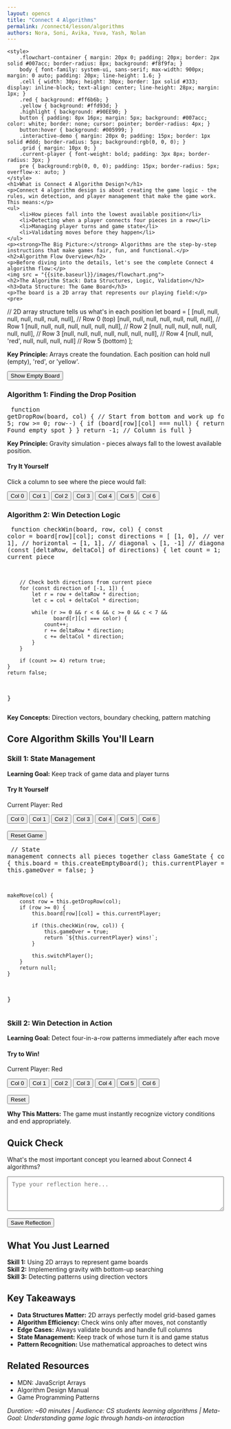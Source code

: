 ```yaml
---
layout: opencs
title: "Connect 4 Algorithms"
permalink: /connect4/lesson/algorithms
authors: Nora, Soni, Avika, Yuva, Yash, Nolan
---
```

    <style>
        .flowchart-container { margin: 20px 0; padding: 20px; border: 2px solid #007acc; border-radius: 8px; background: #f8f9fa; }
        body { font-family: system-ui, sans-serif; max-width: 900px; margin: 0 auto; padding: 20px; line-height: 1.6; }
        .cell { width: 30px; height: 30px; border: 1px solid #333; display: inline-block; text-align: center; line-height: 28px; margin: 1px; }
        .red { background: #ff6b6b; }
        .yellow { background: #ffd93d; }
        .highlight { background: #90EE90; }
        button { padding: 8px 16px; margin: 5px; background: #007acc; color: white; border: none; cursor: pointer; border-radius: 4px; }
        button:hover { background: #005999; }
        .interactive-demo { margin: 20px 0; padding: 15px; border: 1px solid #ddd; border-radius: 5px; background:rgb(0, 0, 0); }
        .grid { margin: 10px 0; }
        .current-player { font-weight: bold; padding: 3px 8px; border-radius: 3px; }
        pre { background:rgb(0, 0, 0); padding: 15px; border-radius: 5px; overflow-x: auto; }
    </style>
    <h1>What is Connect 4 Algorithm Design?</h1>
    <p>Connect 4 algorithm design is about creating the game logic - the rules, win detection, and player management that make the game work. This means:</p>
    <ul>
        <li>How pieces fall into the lowest available position</li>
        <li>Detecting when a player connects four pieces in a row</li>
        <li>Managing player turns and game state</li>
        <li>Validating moves before they happen</li>
    </ul>
    <p><strong>The Big Picture:</strong> Algorithms are the step-by-step instructions that make games fair, fun, and functional.</p>
    <h2>Algorithm Flow Overview</h2>
    <p>Before diving into the details, let's see the complete Connect 4 algorithm flow:</p>
    <img src = "{{site.baseurl}}/images/flowchart.png">
    <h2>The Algorithm Stack: Data Structures, Logic, Validation</h2>
    <h3>Data Structure: The Game Board</h3>
    <p>The board is a 2D array that represents our playing field:</p>
    <pre>
// 2D array structure tells us what's in each position
let board = [
    [null, null, null, null, null, null, null], // Row 0 (top)
    [null, null, null, null, null, null, null], // Row 1
    [null, null, null, null, null, null, null], // Row 2
    [null, null, null, null, null, null, null], // Row 3
    [null, null, null, null, null, null, null], // Row 4
    [null, null, 'red', null, null, null, null]  // Row 5 (bottom)
];</pre>
    <p><strong>Key Principle:</strong> Arrays create the foundation. Each position can hold null (empty), 'red', or 'yellow'.</p>
    <div id="board-demo" class="grid"></div>
    <button onclick="showEmptyBoard()">Show Empty Board</button>
    <h3>Algorithm 1: Finding the Drop Position</h3>
    <pre>
function getDropRow(board, col) {
    // Start from bottom and work up
    for (let row = 5; row >= 0; row--) {
        if (board[row][col] === null) {
            return row; // Found empty spot
        }
    }
    return -1; // Column is full
}</pre>
    <p><strong>Key Principle:</strong> Gravity simulation - pieces always fall to the lowest available position.</p>
    <div class="interactive-demo">
        <h4>Try It Yourself</h4>
        <div id="drop-demo" class="grid"></div>
        <p>Click a column to see where the piece would fall:</p>
        <button onclick="testDrop(0)">Col 0</button>
        <button onclick="testDrop(1)">Col 1</button>
        <button onclick="testDrop(2)">Col 2</button>
        <button onclick="testDrop(3)">Col 3</button>
        <button onclick="testDrop(4)">Col 4</button>
        <button onclick="testDrop(5)">Col 5</button>
        <button onclick="testDrop(6)">Col 6</button>
    </div>
    <h3>Algorithm 2: Win Detection Logic</h3>
    <pre>
function checkWin(board, row, col) {
    const color = board[row][col];
    const directions = [
        [1, 0],   // vertical ↓
        [0, 1],   // horizontal →
        [1, 1],   // diagonal ↘
        [1, -1]   // diagonal ↙
    ];
    for (const [deltaRow, deltaCol] of directions) {
        let count = 1; // count current piece
        
        // Check both directions from current piece
        for (const direction of [-1, 1]) {
            let r = row + deltaRow * direction;
            let c = col + deltaCol * direction;
            
            while (r >= 0 && r < 6 && c >= 0 && c < 7 && 
                   board[r][c] === color) {
                count++;
                r += deltaRow * direction;
                c += deltaCol * direction;
            }
        }
        
        if (count >= 4) return true;
    }
    return false;
}</pre>
    <p><strong>Key Concepts:</strong> Direction vectors, boundary checking, pattern matching</p>
    <h2>Core Algorithm Skills You'll Learn</h2>
    <h3>Skill 1: State Management</h3>
    <p><strong>Learning Goal:</strong> Keep track of game data and player turns</p>
    <div class="interactive-demo">
        <h4>Try It Yourself</h4>
        <div id="game-demo" class="grid"></div>
        <p>Current Player: <span id="current-player" class="current-player">Red</span></p>
        <button onclick="playMove(0)">Col 0</button>
        <button onclick="playMove(1)">Col 1</button>
        <button onclick="playMove(2)">Col 2</button>
        <button onclick="playMove(3)">Col 3</button>
        <button onclick="playMove(4)">Col 4</button>
        <button onclick="playMove(5)">Col 5</button>
        <button onclick="playMove(6)">Col 6</button>
        <br><br>
        <button onclick="resetGame()">Reset Game</button>
    </div>
    <pre>
// State management connects all pieces together
class GameState {
    constructor() {
        this.board = this.createEmptyBoard();
        this.currentPlayer = 'red';
        this.gameOver = false;
    }
    
    makeMove(col) {
        const row = this.getDropRow(col);
        if (row >= 0) {
            this.board[row][col] = this.currentPlayer;
            
            if (this.checkWin(row, col)) {
                this.gameOver = true;
                return `${this.currentPlayer} wins!`;
            }
            
            this.switchPlayer();
        }
        return null;
    }
}</pre>
    <h3>Skill 2: Win Detection in Action</h3>
    <p><strong>Learning Goal:</strong> Detect four-in-a-row patterns immediately after each move</p>
    <div class="interactive-demo">
        <h4>Try to Win!</h4>
        <div id="win-demo" class="grid"></div>
        <p>Current Player: <span id="win-current-player" class="current-player">Red</span></p>
        <button onclick="playWinMove(0)">Col 0</button>
        <button onclick="playWinMove(1)">Col 1</button>
        <button onclick="playWinMove(2)">Col 2</button>
        <button onclick="playWinMove(3)">Col 3</button>
        <button onclick="playWinMove(4)">Col 4</button>
        <button onclick="playWinMove(5)">Col 5</button>
        <button onclick="playWinMove(6)">Col 6</button>
        <br><br>
        <button onclick="resetWinGame()">Reset</button>
        <div id="win-message"></div>
    </div>
    <p><strong>Why This Matters:</strong> The game must instantly recognize victory conditions and end appropriately.</p>
    <h2>Quick Check</h2>
    <p>What's the most important concept you learned about Connect 4 algorithms?</p>
    <textarea placeholder="Type your reflection here..." style="width: 100%; height: 80px; padding: 10px;"></textarea>
    <br><br>
    <button>Save Reflection</button>
    <h2>What You Just Learned</h2>
    <p><strong>Skill 1:</strong> Using 2D arrays to represent game boards<br>
    <strong>Skill 2:</strong> Implementing gravity with bottom-up searching<br>
    <strong>Skill 3:</strong> Detecting patterns using direction vectors</p>
    <h2>Key Takeaways</h2>
    <ul>
        <li><strong>Data Structures Matter:</strong> 2D arrays perfectly model grid-based games</li>
        <li><strong>Algorithm Efficiency:</strong> Check wins only after moves, not constantly</li>
        <li><strong>Edge Cases:</strong> Always validate bounds and handle full columns</li>
        <li><strong>State Management:</strong> Keep track of whose turn it is and game status</li>
        <li><strong>Pattern Recognition:</strong> Use mathematical approaches to detect wins</li>
    </ul>
    <h2>Related Resources</h2>
    <ul>
        <li>MDN: JavaScript Arrays</li>
        <li>Algorithm Design Manual</li>
        <li>Game Programming Patterns</li>
    </ul>
    <p><em>Duration: ~60 minutes | Audience: CS students learning algorithms | Meta-Goal: Understanding game logic through hands-on interaction</em></p>
    <script>
        // Game state variables
        let demoBoard = Array.from({length: 6}, () => Array(7).fill(null));
        let dropBoard = Array.from({length: 6}, () => Array(7).fill(null));
        let gameBoard = Array.from({length: 6}, () => Array(7).fill(null));
        let winBoard = Array.from({length: 6}, () => Array(7).fill(null));
        let currentGamePlayer = 'red';
        let currentWinPlayer = 'red';
        function createBoard(containerId, board) {
            const container = document.getElementById(containerId);
            if (!container) return;
            container.innerHTML = '';
            for (let row = 0; row < 6; row++) {
                for (let col = 0; col < 7; col++) {
                    const cell = document.createElement('div');
                    cell.className = 'cell';
                    if (board[row][col]) {
                        cell.classList.add(board[row][col]);
                    }
                    cell.id = `${containerId}-${row}-${col}`;
                    container.appendChild(cell);
                }
                container.appendChild(document.createElement('br'));
            }
        }
        function showEmptyBoard() {
            createBoard('board-demo', demoBoard);
        }
        function getDropRow(board, col) {
            for (let row = 5; row >= 0; row--) {
                if (board[row][col] === null) {
                    return row;
                }
            }
            return -1;
        }
        function testDrop(col) {
            // Clear previous highlights
            createBoard('drop-demo', dropBoard);
            const dropRow = getDropRow(dropBoard, col);
            if (dropRow >= 0) {
                const cell = document.getElementById(`drop-demo-${dropRow}-${col}`);
                if (cell) cell.classList.add('highlight');
            }
        }
        function playMove(col) {
            const dropRow = getDropRow(gameBoard, col);
            if (dropRow >= 0) {
                gameBoard[dropRow][col] = currentGamePlayer;
                createBoard('game-demo', gameBoard);
                currentGamePlayer = currentGamePlayer === 'red' ? 'yellow' : 'red';
                const playerElement = document.getElementById('current-player');
                if (playerElement) {
                    playerElement.textContent = currentGamePlayer === 'red' ? 'Red' : 'Yellow';
                    playerElement.style.color = currentGamePlayer;
                }
            }
        }
        function resetGame() {
            gameBoard = Array.from({length: 6}, () => Array(7).fill(null));
            currentGamePlayer = 'red';
            const playerElement = document.getElementById('current-player');
            if (playerElement) {
                playerElement.textContent = 'Red';
                playerElement.style.color = 'red';
            }
            createBoard('game-demo', gameBoard);
        }
        function checkWin(board, row, col) {
            const color = board[row][col];
            const directions = [[1,0], [0,1], [1,1], [1,-1]];
            for (const [deltaRow, deltaCol] of directions) {
                let count = 1;
                for (const direction of [-1, 1]) {
                    let r = row + deltaRow * direction;
                    let c = col + deltaCol * direction;
                    while (r >= 0 && r < 6 && c >= 0 && c < 7 && board[r][c] === color) {
                        count++;
                        r += deltaRow * direction;
                        c += deltaCol * direction;
                    }
                }
                if (count >= 4) return true;
            }
            return false;
        }
        function playWinMove(col) {
            const dropRow = getDropRow(winBoard, col);
            if (dropRow >= 0) {
                winBoard[dropRow][col] = currentWinPlayer;
                createBoard('win-demo', winBoard);
                if (checkWin(winBoard, dropRow, col)) {
                    const messageElement = document.getElementById('win-message');
                    if (messageElement) {
                        messageElement.innerHTML = 
                            `<h3 style="color: ${currentWinPlayer};">${currentWinPlayer.toUpperCase()} WINS!</h3>`;
                    }
                } else {
                    currentWinPlayer = currentWinPlayer === 'red' ? 'yellow' : 'red';
                    const playerElement = document.getElementById('win-current-player');
                    if (playerElement) {
                        playerElement.textContent = currentWinPlayer === 'red' ? 'Red' : 'Yellow';
                        playerElement.style.color = currentWinPlayer;
                    }
                }
            }
        }
        function resetWinGame() {
            winBoard = Array.from({length: 6}, () => Array(7).fill(null));
            currentWinPlayer = 'red';
            const playerElement = document.getElementById('win-current-player');
            if (playerElement) {
                playerElement.textContent = 'Red';
                playerElement.style.color = 'red';
            }
            const messageElement = document.getElementById('win-message');
            if (messageElement) {
                messageElement.innerHTML = '';
            }
            createBoard('win-demo', winBoard);
        }
        // Initialize boards when page loads
        document.addEventListener('DOMContentLoaded', function() {
            showEmptyBoard();
            createBoard('drop-demo', dropBoard);
            createBoard('game-demo', gameBoard);
            createBoard('win-demo', winBoard);
        });
    </script>
